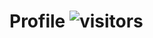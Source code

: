 # Profile  ![visitors](https://visitor-badge.glitch.me/badge?page_id=110754049&left_color=red&right_color=purple)